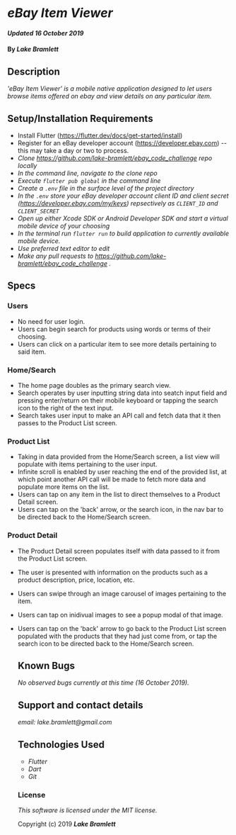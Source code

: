 # _eBay Item Viewer_

#### _Updated 16 October 2019_

#### By _**Lake Bramlett**_

## Description

_'eBay Item Viewer' is a mobile native application designed to let users browse items offered on ebay and view details on any particular item._

## Setup/Installation Requirements

* Install Flutter (https://flutter.dev/docs/get-started/install)
* Register for an eBay developer account (https://developer.ebay.com) -- this may take a day or two to process.
* _Clone https://github.com/lake-bramlett/ebay_code_challenge repo locally_
* _In the command line, navigate to the clone repo_
* _Execute `flutter pub global` in the command line_
* _Create a `.env` file in the surface level of the project directory_
* _In the `.env` store your eBay developer account client ID and client secret (https://developer.ebay.com/my/keys) repsectively as `CLIENT_ID` and `CLIENT_SECRET`_ 
* _Open up either Xcode SDK or Android Developer SDK and start a virtual mobile device of your choosing_
* _In the terminal run `flutter run` to build application to currently available mobile device._
* _Use preferred text editor to edit_
* _Make any pull requests to https://github.com/lake-bramlett/ebay_code_challenge ._

## Specs

### Users
* No need for user login.
* Users can begin search for products using words or terms of their choosing.
* Users can click on a particular item to see more details pertaining to said item.

### Home/Search
* The home page doubles as the primary search view.
* Search operates by user inputting string data into seatch input field and pressing enter/return on their mobile keyboard or tapping the search icon to the right of the text input.
* Search takes user input to make an API call and fetch data that it then passes to the Product List screen.

### Product List
* Taking in data provided from the Home/Search screen, a list view will populate with items pertaining to the user input.
* Infinite scroll is enabled by user reaching the end of the provided list, at which point another API call will be made to fetch more data and populate more items on the list.
* Users can tap on any item in the list to direct themselves to a Product Detail screen.
* Users can tap on the 'back' arrow, or the search icon, in the nav bar to be directed back to the Home/Search screen.

### Product Detail
* The Product Detail screen populates itself with data passed to it from the Product List screen.
* The user is presented with information on the products such as a product description, price, location, etc.
* Users can swipe through an image carousel of images pertaining to the item. 
* Users can tap on inidivual images to see a popup modal of that image.
* Users can tap on the 'back' arrow to go back to the Product List screen populated with the products that they had just come from, or tap the search icon to be directed back to the Home/Search screen.


  ## Known Bugs

  _No observed bugs currently at this time (16 October 2019)._

  ## Support and contact details

  _email: lake.bramlett@gmail.com_

  ## Technologies Used


  * _Flutter_
  * _Dart_
  * _Git_



  ### License

  *This software is licensed under the MIT license.*

  Copyright (c) 2019 **_Lake Bramlett_**

